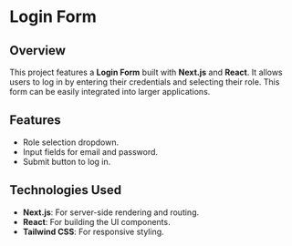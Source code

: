 # Login Form

## Overview

This project features a **Login Form** built with **Next.js** and **React**. It allows users to log in by entering their credentials and selecting their role. This form can be easily integrated into larger applications.

## Features

- Role selection dropdown.
- Input fields for email and password.
- Submit button to log in.

## Technologies Used

- **Next.js**: For server-side rendering and routing.
- **React**: For building the UI components.
- **Tailwind CSS**: For responsive styling.

